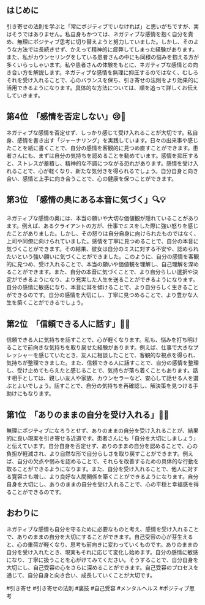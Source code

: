 ## はじめに
引き寄せの法則を学ぶと「常にポジティブでいなければ」と思いがちですが、実はそうではありません。私自身もかつては、ネガティブな感情を抱く自分を責め、無理にポジティブ思考に切り替えようと努力していました。しかし、そのような方法では長続きせず、かえって精神的に疲弊してしまった経験があります。また、私がカウンセリングをしている患者さんの中にも同様の悩みを抱える方が多くいらっしゃいます。私や患者さんの体験をもとに、ネガティブな感情との向き合い方を解説します。ネガティブな感情を無理に抑圧するのではなく、むしろそれを受け入れることで、心のバランスを保ち、引き寄せの法則をより効果的に活用できるようになります。具体的な方法については、順を追って詳しくお伝えしていきます。

## 第4位　「感情を否定しない」😢📝
ネガティブな感情を否定せず、しっかり感じて受け入れることが大切です。私自身、感情を書き出す「ジャーナリング」を実践しています。日々の出来事や感じたことを紙に書くことで、自分の感情を客観的に見つめ直すことができます。患者さんにも、まずは自分の気持ちを認めることを勧めています。感情を抑圧すると、ストレスが蓄積し、精神的な不調につながる恐れがあります。感情を受け入れることで、心が軽くなり、新たな気付きを得られるでしょう。自分自身と向き合い、感情と上手に向き合うことで、心の健康を保つことができます。

## 第3位　「感情の奥にある本音に気づく」🔍💡
ネガティブな感情の奥には、本当の願いや大切な価値観が隠れていることがあります。例えば、あるクライアントの方が、仕事でミスをした際に強い怒りを感じたことがありました。しかし、その怒りは自分自身に向けられたものではなく、上司や同僚に向けられていました。感情を丁寧に見つめることで、自分の本音に気づくことができます。その結果、彼女は自分のミスに対する不安や、認められたいという強い願いに気づくことができました。このように、自分の感情を客観的に見つめ、受け入れることで、本当の願いや価値観を理解し、自己理解を深めることができます。また、自分の本音に気づくことで、より自分らしい選択や決定ができるようになり、より充実した人生を送ることができるようになります。自分の感情に敏感になり、本音に耳を傾けることで、より自分らしく生きることができるのです。自分の感情を大切にし、丁寧に見つめることで、より豊かな人生を築くことができるでしょう。

## 第2位　「信頼できる人に話す」👫💬
信頼できる人に気持ちを話すことで、心が軽くなります。私も、悩みを打ち明けることで前向きな気持ちを取り戻せた経験があります。例えば、仕事で大きなプレッシャーを感じていたとき、友人に相談したことで、客観的な視点を得られ、気持ちが整理できました。また、信頼できる人に話すことで、自分の感情を整理し、受け止めてもらえたと感じることで、気持ちが落ち着くこともあります。話す相手としては、親しい友人や家族、カウンセラーなど、安心して話せる人を選ぶとよいでしょう。話すことで、自分の気持ちを再確認し、解決策を見つける手助けにもなります。

## 第1位　「ありのままの自分を受け入れる」🌱💖
無理にポジティブになろうとせず、ありのままの自分を受け入れることが、結果的に良い現実を引き寄せる近道です。患者さんにも「自分を大切にしましょう」と伝えています。自分自身を否定せず、ありのままの自分を認めることで、心の負担が軽減され、より自然な形で自分らしさを取り戻すことができます。例えば、自分の欠点や弱みを認めることで、それらを改善するための具体的な行動を取ることができるようになります。また、自分を受け入れることで、他人に対する寛容さも増し、より良好な人間関係を築くことができるようになります。自分自身を大切にし、ありのままの自分を受け入れることで、心の平穏と幸福感を得ることができるのです。

## おわりに
ネガティブな感情も自分を守るために必要なものと考え、感情を受け入れることで、ありのままの自分を大切にすることができます。自己受容の心が芽生えると、心の重荷が軽くなり、思考も前向きに変わっていくものです。ありのままの自分を受け入れたとき、現実もそれに応じて変化し始めます。自分の感情に敏感になり、丁寧に扱うことを心がけてみてください。そうすることで、自分自身を大切にし、自己受容の心をさらに深めることができます。自己受容のプロセスを通じて、自分自身と向き合い、成長していくことが大切です。



#引き寄せ #引き寄せの法則 #裏技 #自己受容 #メンタルヘルス #ポジティブ思考
